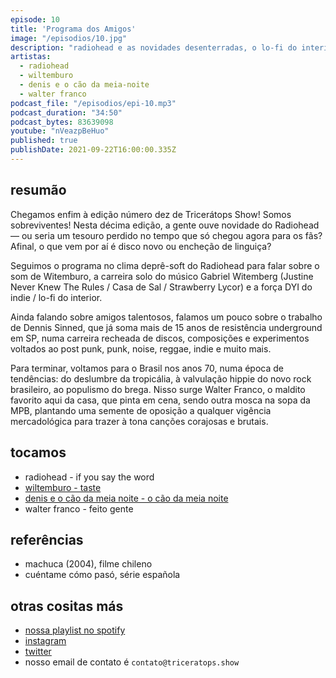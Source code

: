 ```yaml
---
episode: 10
title: 'Programa dos Amigos'
image: "/episodios/10.jpg"
description: "radiohead e as novidades desenterradas, o lo-fi do interior resiste e resiste, brasil de vanguarda ao pós-punk e seus compositores inquietos. tudo isso e muito mais no tricerátops show!!!!!!!!!!!"
artistas:
  - radiohead
  - wiltemburo
  - denis e o cão da meia-noite
  - walter franco
podcast_file: "/episodios/epi-10.mp3"
podcast_duration: "34:50"
podcast_bytes: 83639098
youtube: "nVeazpBeHuo"
published: true
publishDate: 2021-09-22T16:00:00.335Z
---
```

## resumão

Chegamos enfim à edição número dez de Tricerátops Show! Somos sobreviventes! Nesta décima edição, a gente ouve novidade do Radiohead — ou seria um tesouro perdido no tempo que só chegou agora para os fãs? Afinal, o que vem por aí é disco novo ou encheção de linguiça? 

Seguimos o programa no clima deprê-soft do Radiohead para falar sobre o som de Witemburo, a carreira solo do músico Gabriel Witemberg (Justine Never Knew The Rules / Casa de Sal / Strawberry Lycor) e a força DYI do indie / lo-fi do interior.

Ainda falando sobre amigos talentosos, falamos um pouco sobre o trabalho de Dennis Sinned, que já soma mais de 15 anos de resistência underground em SP, numa carreira recheada de discos, composições e experimentos voltados ao post punk, punk, noise, reggae, indie e muito mais. 

Para terminar, voltamos para o Brasil nos anos 70, numa época de tendências: do deslumbre da tropicália, à valvulação hippie do novo rock brasileiro, ao populismo do brega. Nisso surge Walter Franco, o maldito favorito aqui da casa, que pinta em cena, sendo outra mosca na sopa da MPB, plantando uma semente de oposição a qualquer vigência mercadológica para trazer à tona canções corajosas e brutais.

## tocamos

* radiohead - if you say the word
* [wiltemburo - taste](https://www.youtube.com/watch?v=LdaEnggAeCk)
* [denis e o cão da meia noite - o cão da meia noite](https://www.youtube.com/watch?v=c_uOj31hP6s)
* walter franco - feito gente

## referências

* machuca (2004), filme chileno
* cuéntame cómo pasó, série española

## otras cositas más

* [nossa playlist no spotify](https://open.spotify.com/playlist/0UiztKuga6LmTAxWTsUQdw?si=fb96026bc1994d90)
* [instagram](https://www.instagram.com/triceratops.show/)
* [twitter](https://twitter.com/TriceratopsShow/)
* nosso email de contato é `contato@triceratops.show`